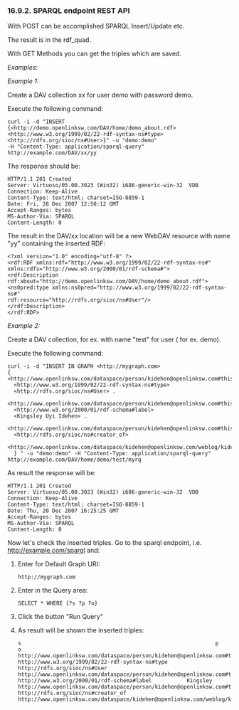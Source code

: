 <div>

<div>

<div>

<div>

### 16.9.2. SPARQL endpoint REST API

</div>

</div>

</div>

With POST can be accomplished SPARQL Insert/Update etc.

The result is in the rdf_quad.

With GET Methods you can get the triples which are saved.

<span class="emphasis">*Examples:*</span>

<span class="emphasis">*Example 1:*</span>

Create a DAV collection xx for user demo with password demo.

Execute the following command:

``` programlisting
curl -i -d "INSERT {<http://demo.openlinksw.com/DAV/home/demo_about.rdf>
<http://www.w3.org/1999/02/22-rdf-syntax-ns#type> <http://rdfs.org/sioc/ns#User>}" -u "demo:demo"
-H "Content-Type: application/sparql-query" http://example.com/DAV/xx/yy
```

The response should be:

``` programlisting
HTTP/1.1 201 Created
Server: Virtuoso/05.00.3023 (Win32) i686-generic-win-32  VDB
Connection: Keep-Alive
Content-Type: text/html; charset=ISO-8859-1
Date: Fri, 28 Dec 2007 12:50:12 GMT
Accept-Ranges: bytes
MS-Author-Via: SPARQL
Content-Length: 0
```

The result in the DAV/xx location will be a new WebDAV resource with
name "yy" containing the inserted RDF:

``` programlisting
<?xml version="1.0" encoding="utf-8" ?>
<rdf:RDF xmlns:rdf="http://www.w3.org/1999/02/22-rdf-syntax-ns#"
xmlns:rdfs="http://www.w3.org/2000/01/rdf-schema#">
<rdf:Description
rdf:about="http://demo.openlinksw.com/DAV/home/demo_about.rdf">
<ns0pred:type xmlns:ns0pred="http://www.w3.org/1999/02/22-rdf-syntax-ns#"
rdf:resource="http://rdfs.org/sioc/ns#User"/>
</rdf:Description>
</rdf:RDF>
```

<span class="emphasis">*Example 2:*</span>

Create a DAV collection, for ex. with name "test" for user ( for ex.
demo).

Execute the following command:

``` programlisting
curl -i -d "INSERT IN GRAPH <http://mygraph.com>
{ <http://www.openlinksw.com/dataspace/person/kidehen@openlinksw.com#this>
  <http://www.w3.org/1999/02/22-rdf-syntax-ns#type>
  <http://rdfs.org/sioc/ns#User> .
  <http://www.openlinksw.com/dataspace/person/kidehen@openlinksw.com#this>
  <http://www.w3.org/2000/01/rdf-schema#label>
  <Kingsley Uyi Idehen> .
  <http://www.openlinksw.com/dataspace/person/kidehen@openlinksw.com#this>
  <http://rdfs.org/sioc/ns#creator_of>

<http://www.openlinksw.com/dataspace/kidehen@openlinksw.com/weblog/kidehen@openlinksw.com%27s%20BLOG%20%5B127%5D/1300>
  } " -u "demo:demo" -H "Content-Type: application/sparql-query" http://example.com/DAV/home/demo/test/myrq
```

As result the response will be:

``` programlisting
HTTP/1.1 201 Created
Server: Virtuoso/05.00.3023 (Win32) i686-generic-win-32  VDB
Connection: Keep-Alive
Content-Type: text/html; charset=ISO-8859-1
Date: Thu, 20 Dec 2007 16:25:25 GMT
Accept-Ranges: bytes
MS-Author-Via: SPARQL
Content-Length: 0
```

Now let's check the inserted triples. Go to the sparql endpoint, i.e.
http://example.com/sparql and:

<div>

1.  Enter for Default Graph URI:

    ``` programlisting
    http://mygraph.com
    ```

2.  Enter in the Query area:

    ``` programlisting
    SELECT * WHERE {?s ?p ?o}
    ```

3.  Click the button "Run Query"

4.  As result will be shown the inserted triples:

    ``` programlisting
    s                                                             p                                                 o
    http://www.openlinksw.com/dataspace/person/kidehen@openlinksw.com#this   http://www.w3.org/1999/02/22-rdf-syntax-ns#type   http://rdfs.org/sioc/ns#User
    http://www.openlinksw.com/dataspace/person/kidehen@openlinksw.com#this   http://www.w3.org/2000/01/rdf-schema#label           Kingsley
    http://www.openlinksw.com/dataspace/person/kidehen@openlinksw.com#this   http://rdfs.org/sioc/ns#creator_of                http://www.openlinksw.com/dataspace/kidehen@openlinksw.com/weblog/kidehen@openlinksw.com%27s%20BLOG%20%5B127%5D/1300
    ```

</div>

</div>
